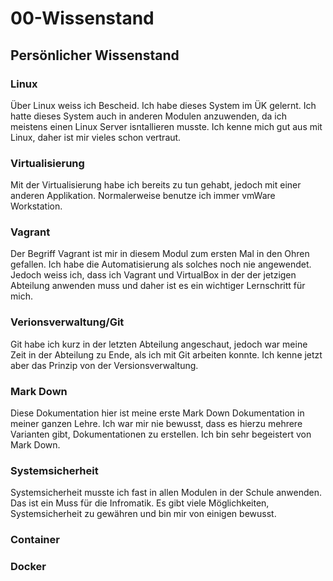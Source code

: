# 00-Wissenstand

## Persönlicher Wissenstand
### Linux
Über Linux weiss ich Bescheid. Ich habe dieses System im ÜK gelernt. Ich hatte dieses System auch in anderen Modulen anzuwenden, da ich meistens einen Linux Server isntallieren musste. Ich kenne mich gut aus mit Linux, daher ist mir vieles schon vertraut.

### Virtualisierung
Mit der Virtualisierung habe ich bereits zu tun gehabt, jedoch mit einer anderen Applikation. Normalerweise benutze ich immer vmWare Workstation.

### Vagrant
Der Begriff Vagrant ist mir in diesem Modul zum ersten Mal in den Ohren gefallen. Ich habe die Automatisierung als solches noch nie angewendet. Jedoch weiss ich, dass ich Vagrant und VirtualBox in der der jetzigen Abteilung anwenden muss und daher ist es ein wichtiger Lernschritt für mich.

### Verionsverwaltung/Git
Git habe ich kurz in der letzten Abteilung angeschaut, jedoch war meine Zeit in der Abteilung zu Ende, als ich mit Git arbeiten konnte. Ich kenne jetzt aber das Prinzip von der Versionsverwaltung.

### Mark Down
Diese Dokumentation hier ist meine erste Mark Down Dokumentation in meiner ganzen Lehre. Ich war mir nie bewusst, dass es hierzu mehrere Varianten gibt, Dokumentationen zu erstellen. Ich bin sehr begeistert von Mark Down.

### Systemsicherheit
Systemsicherheit musste ich fast in allen Modulen in der Schule anwenden. Das ist ein Muss für die Infromatik. Es gibt viele Möglichkeiten, Systemsicherheit zu gewähren und bin mir von einigen bewusst.

### Container

### Docker

